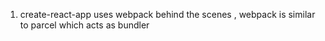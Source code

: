 1. create-react-app uses webpack behind the scenes , webpack is similar to parcel which acts as bundler